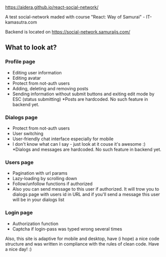 https://aidera.github.io/react-social-network/

A test social-network maded with course "React: Way of Samurai" - IT-kamasutra.com

Backend is located on https://social-network.samuraijs.com/

## What to look at?

### Profile page
- Editing user information
- Editing avatar
- Protect from not-auth users
- Adding, deleting and removing posts
- Sending information without submit buttons and exiting edit mode by ESC (status submitting)
*Posts are hardcoded. No such feature in backend yet.

### Dialogs page
- Protect from not-auth users
- User switching
- User-friendly chat interface especially for mobile
- I don't know what can I say - just look at it couse it's awesome :)
*Dialogs and messages are hardcoded. No such feature in backend yet.

### Users page
- Pagination with url params
- Lazy-loading by scrolling down
- Follow/unfollow functions if authorized
- Also you can send message to this user if authorized. It will trow you to dialogs page with users id in URL and if you'll send a message this user will be in your dialogs list

### Login page
- Authorization function
- Captcha if login-pass was typed wrong several times


Also, this site is adaptive for mobile and desktop, have (i hope) a nice code structure and was written in compliance with the rules of clean code. Have a nice day! :)
